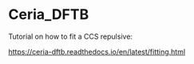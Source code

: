 # Ceria_DFTB

Tutorial on how to fit a CCS repulsive:

https://ceria-dftb.readthedocs.io/en/latest/fitting.html

